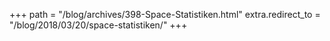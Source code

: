 +++
path = "/blog/archives/398-Space-Statistiken.html"
extra.redirect_to = "/blog/2018/03/20/space-statistiken/"
+++

